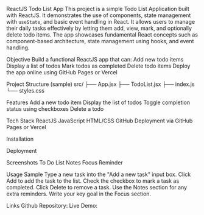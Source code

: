 ReactJS Todo List App
This project is a simple Todo List Application built with ReactJS. It demonstrates the use of components, state management with `useState`, and basic event handling in React. It allows users to manage their daily tasks effectively by letting them add, view, mark, and optionally delete todo items. The app showcases fundamental React concepts such as component-based architecture, state management using hooks, and event handling.

Objective
Build a functional ReactJS app that can:
Add new todo items
Display a list of todos
Mark todos as completed
Delete todo items
Deploy the app online using GitHub Pages or Vercel

Project Structure
(sample)
src/
├── App.jsx
├── TodoList.jsx
├── index.js
└── styles.css

Features
Add a new todo item
Display the list of todos
Toggle completion status using checkboxes
Delete a todo

Tech Stack
ReactJS 
JavaScript 
HTML/CSS
GitHub
Deployment via GitHub Pages or Vercel

Installation 

Deployment 

Screenshots
To Do List
Notes
Focus
Reminder

Usage Sample
Type a new task into the "Add a new task" input box.
Click Add to add the task to the list.
Check the checkbox to mark a task as completed.
Click Delete to remove a task.
Use the Notes section for any extra reminders.
Write your key goal in the Focus section.

Links
Github Repository:
Live Demo:
